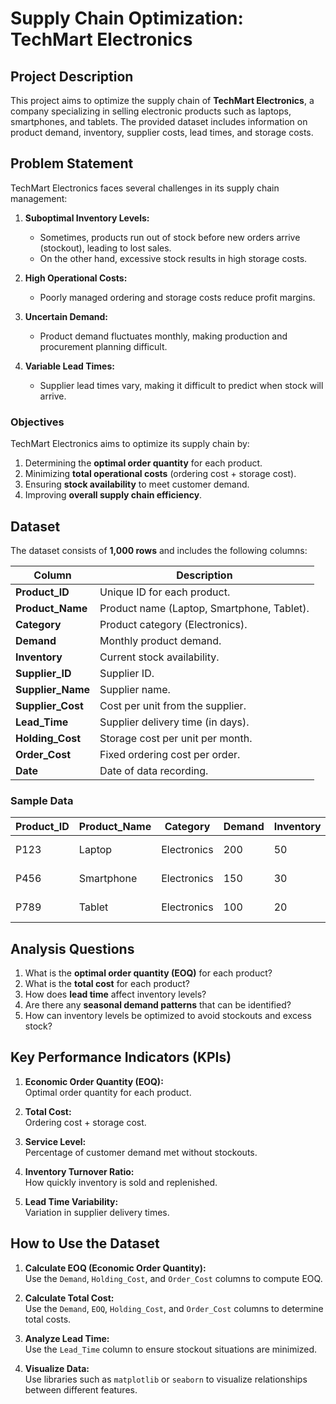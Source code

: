 # Supply Chain Optimization: TechMart Electronics

## Project Description
This project aims to optimize the supply chain of **TechMart Electronics**, a company specializing in selling electronic products such as laptops, smartphones, and tablets. The provided dataset includes information on product demand, inventory, supplier costs, lead times, and storage costs.

## Problem Statement
TechMart Electronics faces several challenges in its supply chain management:

1. **Suboptimal Inventory Levels:**  
   - Sometimes, products run out of stock before new orders arrive (stockout), leading to lost sales.  
   - On the other hand, excessive stock results in high storage costs.  

2. **High Operational Costs:**  
   - Poorly managed ordering and storage costs reduce profit margins.  

3. **Uncertain Demand:**  
   - Product demand fluctuates monthly, making production and procurement planning difficult.  

4. **Variable Lead Times:**  
   - Supplier lead times vary, making it difficult to predict when stock will arrive.  

### **Objectives**  
TechMart Electronics aims to optimize its supply chain by:  
1. Determining the **optimal order quantity** for each product.  
2. Minimizing **total operational costs** (ordering cost + storage cost).  
3. Ensuring **stock availability** to meet customer demand.  
4. Improving **overall supply chain efficiency**.  

## Dataset  
The dataset consists of **1,000 rows** and includes the following columns:  

| **Column**        | **Description**                                                       |
|-------------------|-----------------------------------------------------------------------|
| **Product_ID**    | Unique ID for each product.                                         |
| **Product_Name**  | Product name (Laptop, Smartphone, Tablet).                          |
| **Category**      | Product category (Electronics).                                     |
| **Demand**        | Monthly product demand.                                             |
| **Inventory**     | Current stock availability.                                         |
| **Supplier_ID**   | Supplier ID.                                                        |
| **Supplier_Name** | Supplier name.                                                      |
| **Supplier_Cost** | Cost per unit from the supplier.                                    |
| **Lead_Time**     | Supplier delivery time (in days).                                   |
| **Holding_Cost**  | Storage cost per unit per month.                                   |
| **Order_Cost**    | Fixed ordering cost per order.                                     |
| **Date**          | Date of data recording.                                            |

### **Sample Data**
| Product_ID | Product_Name | Category    | Demand | Inventory | Supplier_ID | Supplier_Name             | Supplier_Cost | Lead_Time | Holding_Cost | Order_Cost | Date       |
|------------|-------------|-------------|--------|-----------|-------------|---------------------------|---------------|-----------|--------------|------------|------------|
| P123       | Laptop      | Electronics | 200    | 50        | S001        | GlobalTech Supplies       | 500           | 7         | 10           | 100        | 2023-03-15 |
| P456       | Smartphone  | Electronics | 150    | 30        | S002        | ElectroWorld Distributors | 300           | 5         | 8            | 100        | 2023-05-20 |
| P789       | Tablet      | Electronics | 100    | 20        | S003        | GadgetHub Inc.            | 200           | 10        | 5            | 100        | 2023-07-10 |

## **Analysis Questions**
1. What is the **optimal order quantity (EOQ)** for each product?  
2. What is the **total cost** for each product?  
3. How does **lead time** affect inventory levels?  
4. Are there any **seasonal demand patterns** that can be identified?  
5. How can inventory levels be optimized to avoid stockouts and excess stock?  

## **Key Performance Indicators (KPIs)**
1. **Economic Order Quantity (EOQ):**  
   Optimal order quantity for each product.  

2. **Total Cost:**  
   Ordering cost + storage cost.  

3. **Service Level:**  
   Percentage of customer demand met without stockouts.  

4. **Inventory Turnover Ratio:**  
   How quickly inventory is sold and replenished.  

5. **Lead Time Variability:**  
   Variation in supplier delivery times.  

## **How to Use the Dataset**
1. **Calculate EOQ (Economic Order Quantity):**  
   Use the `Demand`, `Holding_Cost`, and `Order_Cost` columns to compute EOQ.  

2. **Calculate Total Cost:**  
   Use the `Demand`, `EOQ`, `Holding_Cost`, and `Order_Cost` columns to determine total costs.  

3. **Analyze Lead Time:**  
   Use the `Lead_Time` column to ensure stockout situations are minimized.  

4. **Visualize Data:**  
   Use libraries such as `matplotlib` or `seaborn` to visualize relationships between different features.

